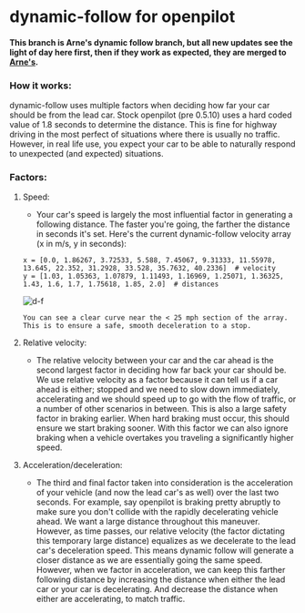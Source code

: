 [d-f]: https://github.com/ShaneSmiskol/openpilot/blob/dynamic-follow/d-f%20graph.png "x is mph, y is seconds"

# dynamic-follow for openpilot

#### This branch is Arne's dynamic follow branch, but all new updates see the light of day here first, then if they work as expected, they are merged to [Arne's](https://github.com/arne182/openpilot/tree/dynamic-follow).

### How it works:

dynamic-follow uses multiple factors when deciding how far your car should be from the lead car. Stock openpilot (pre 0.5.10) uses a hard coded value of 1.8 seconds to determine the distance. This is fine for highway driving in the most perfect of situations where there is usually no traffic. However, in real life use, you expect your car to be able to naturally respond to unexpected (and expected) situations.

### Factors:

1. Speed:
    - Your car's speed is largely the most influential factor in generating a following distance. The faster you're going, the farther the distance in seconds it's set. Here's the current dynamic-follow velocity array (x in m/s, y in seconds):
    
    ```
    x = [0.0, 1.86267, 3.72533, 5.588, 7.45067, 9.31333, 11.55978, 13.645, 22.352, 31.2928, 33.528, 35.7632, 40.2336]  # velocity
    y = [1.03, 1.05363, 1.07879, 1.11493, 1.16969, 1.25071, 1.36325, 1.43, 1.6, 1.7, 1.75618, 1.85, 2.0]  # distances
    ```
    
    ![d-f]
    
    `You can see a clear curve near the < 25 mph section of the array. This is to ensure a safe, smooth deceleration to a stop.`

2. Relative velocity:
    - The relative velocity between your car and the car ahead is the second largest factor in deciding how far back your car should be. We use relative velocity as a factor because it can tell us if a car ahead is either; stopped and we need to slow down immediately, accelerating and we should speed up to go with the flow of traffic, or a number of other scenarios in between. This is also a large safety factor in braking earlier. When hard braking must occur, this should ensure we start braking sooner. With this factor we can also ignore braking when a vehicle overtakes you traveling a significantly higher speed.

3. Acceleration/deceleration:
    - The third and final factor taken into consideration is the acceleration of your vehicle (and now the lead car's as well) over the last two seconds. For example, say openpilot is braking pretty abruptly to make sure you don't collide with the rapidly decelerating vehicle ahead. We want a large distance throughout this maneuver. However, as time passes, our relative velocity (the factor dictating this temporary large distance) equalizes as we decelerate to the lead car's deceleration speed. This means dynamic follow will generate a closer distance as we are essentially going the same speed.
    However, when we factor in acceleration, we can keep this farther following distance by increasing the distance when either the lead car or your car is decelerating. And decrease the distance when either are accelerating, to match traffic.
